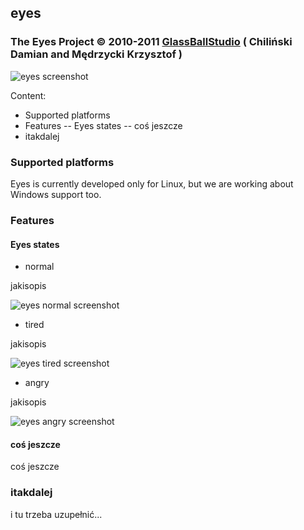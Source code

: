 ## eyes

### The Eyes Project © 2010-2011 [GlassBallStudio](http://g.bs) ( Chiliński Damian and Mędrzycki Krzysztof )

![eyes screenshot](http://g.bs/images/EyesScreenshot.png)

Content:

- Supported platforms
- Features
-- Eyes states
-- coś jeszcze
- itakdalej

### Supported platforms

Eyes is currently developed only for Linux, but we are working about Windows support too.

### Features

#### Eyes states

* normal

jakisopis

![eyes normal screenshot](http://g.bs/images/eyes-normal.png)

* tired

jakisopis

![eyes tired screenshot](http://g.bs/images/eyes-tired.png)

* angry

jakisopis

![eyes angry screenshot](http://g.bs/images/eyes-angry.png)

#### coś jeszcze

coś jeszcze

### itakdalej

i tu trzeba uzupełnić...
